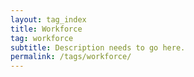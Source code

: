 ```yaml
---
layout: tag_index
title: Workforce
tag: workforce
subtitle: Description needs to go here.
permalink: /tags/workforce/
---
```

